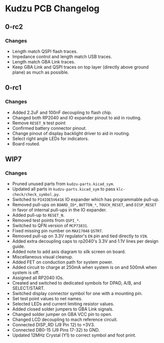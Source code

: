 # Kudzu PCB Changelog

## 0-rc2

### Changes

- Length match QSPI flash traces.
- Impedance control and length match USB traces.
- Length match GBA Link traces.
- Keep GBA Link and QSPI traces on top layer (directly above ground plane) as
  much as possible.

## 0-rc1

### Changes

- Added 2.2uF and 100nF decoupling to flash chip.
- Changed both RP2040 and IO expander pinout to aid in routing.
- Remove `RESET_N` test point
- Confirmed battery connector pinout.
- Change pinout of display backlight driver to aid in routing.
- Select right angle LEDs for indicators.
- Board routed.



## WIP7

### Changes

- Pruned unused parts from `kudzu-parts.kicad_sym`.
- Updated all parts in `kudzu-parts.kicad_sym` to pass `klc-check/check_symbol.py`.
- Switched to `PI4IOE5V6416` IO expander which has programmable pull-up.
- Removed pull-ups on `BOARD_ID*`, `BUTTON_*`, `TOUCH_RESET`, and `DISP_RESET`
  in favor of internal pull-ups in the IO expander.
- Added pull-up to `RESET_N`.
- Removed test points from `QSPI_*`.
- Switched to QFN version of `MCP73831`.
- Fixed missing pin number on `MAX17048` `QSTRT`.
- Removed pull-up on 3.3V regulator's `EN` pin and tied directly to `VIN`.
- Added extra decoupling caps to rp2040's 3.3V and 1.1V lines per design guide.
- Added note to add axis diagram to silk screen on board.
- Miscellaneous visual cleanup.
- Added FET on conduction path for system power.
- Added circuit to charge at 250mA when system is on and 500mA when system is off.
- Assigned all RP2040 IOs.
- Created and switched to dedicated symbols for DPAD, A/B, and SELECT/START.
- Switched display connector symbol for one with a mounting pin.
- Set test point values to net names.
- Selected LEDs and current limiting resistor values.
- Added closed solder jumpers to GBA Link signals.
- Changed solder jumper on GBA VCC pin to open.
- Changed LCD decoupling to mach reference circuit.
- Connected DISP_RD (J9 Pin 12) to +3V3.
- Connected DB0-15 (J9 Pins 17-32) to GND.
- Updated 12MHz Crystal (Y1) to correct symbol and foot print.
